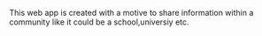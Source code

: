 This web app is created with a motive to share information within a community like it could be a school,universiy etc.
